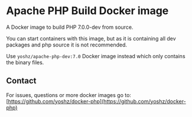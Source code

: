Apache PHP Build Docker image
===================================

A Docker image to build PHP 7.0.0-dev from source. 

You can start containers with this image, but as it is containing all dev packages and php source it is not recommended.

Use `yoshz/apache-php-dev:7.0` Docker image instead which only contains the binary files.


Contact
-------

For issues, questions or more docker images go to:
[https://github.com/yoshz/docker-php](https://github.com/yoshz/docker-php)
